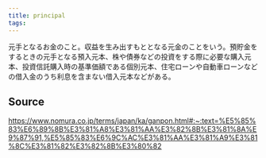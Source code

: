 ```yaml
---
title: principal
tags: 
---
```


元手となるお金のこと。収益を生み出すもととなる元金のことをいう。預貯金をするときの元手となる預入元本、株や債券などの投資をする際に必要な購入元本、投資信託購入時の基準価額である個別元本、住宅ローンや自動車ローンなどの借入金のうち利息を含まない借入元本などがある。

## Source
https://www.nomura.co.jp/terms/japan/ka/ganpon.html#:~:text=%E5%85%83%E6%89%8B%E3%81%A8%E3%81%AA%E3%82%8B%E3%81%8A%E9%87%91,%E5%85%83%E6%9C%AC%E3%81%AA%E3%81%A9%E3%81%8C%E3%81%82%E3%82%8B%E3%80%82